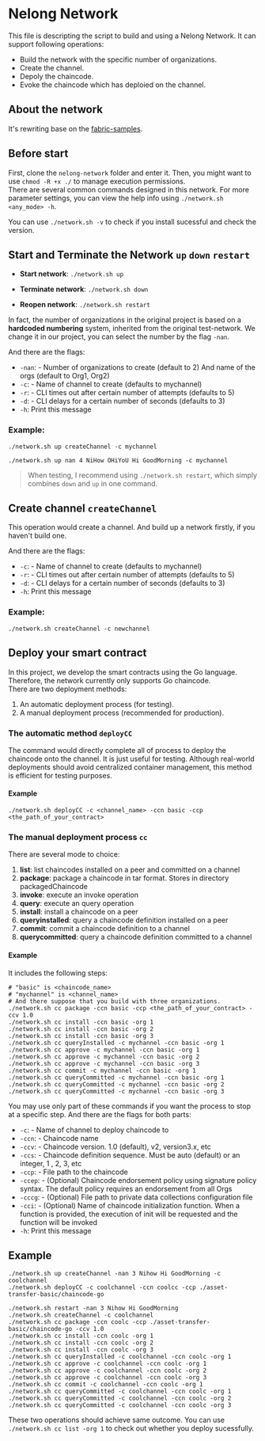 # Nelong Network

This file is descripting the script to build and using a Nelong Network. It can support following operations:

- Build the network with the specific number of organizations.
- Create the channel.
- Depoly the chaincode.
- Evoke the chaincode which has deploied on the channel.

## About the network

It's rewriting base on the [fabric-samples](https://github.com/hyperledger/fabric-samples).

## Before start
First, clone the `nelong-network` folder and enter it. Then, you might want to use `chmod -R +x ./` to manage execution permissions.  
There are several common commands designed in this network. For more parameter settings, you can view the help info using `./network.sh <any_mode> -h`.

You can use `./network.sh -v` to check if you install sucessful and check the version.

## Start and Terminate the Network `up` `down` `restart`
* **Start network**: `./network.sh up`

* **Terminate network**: `./network.sh down`

* **Reopen network**: `./network.sh restart`

In fact, the number of organizations in the original project is based on a **hardcoded numbering** system, inherited from the original test-network. We change it in our project, you can select the number by the flag `-nan`.

And there are the flags:
- `-nan`: <number of organizations and name of n orgs> - Number of organizations to create (default to 2) And name of the orgs (default to Org1, Org2)
- `-c`: <channel name> - Name of channel to create (defaults to mychannel)
- `-r`: <max retry> - CLI times out after certain number of attempts (defaults to 5)
- `-d`: <delay> - CLI delays for a certain number of seconds (defaults to 3)
- `-h`: Print this message

### Example:
```bash=
./network.sh up createChannel -c mychannel
```
```bash=
./network.sh up nan 4 NiHow OHiYoU Hi GoodMorning -c mychannel
```

> When testing, I recommend using `./network.sh restart`, which simply combines `down` and `up` in one command.

## Create channel `createChannel`
This operation would create a channel. And build up a network firstly, if you haven't build one.

And there are the flags:
- `-c`: <channel name> - Name of channel to create (defaults to mychannel)
- `-r`: <max retry> - CLI times out after certain number of attempts (defaults to 5)
- `-d`: <delay> - CLI delays for a certain number of seconds (defaults to 3)
- `-h`: Print this message

### Example:
```bash=
./network.sh createChannel -c newchannel
```

## Deploy your smart contract
In this project, we develop the smart contracts using the Go language. Therefore, the network currently only supports Go chaincode.  
There are two deployment methods:  
1. An automatic deployment process (for testing).  
2. A manual deployment process (recommended for production).

### The automatic method `deployCC`
The command would directly complete all of process to deploy the chaincode onto the channel. It is just useful for testing. Although real-world deployments should avoid centralized container management, this method is efficient for testing purposes.

#### Example
```bash=
./network.sh deployCC -c <channel_name> -ccn basic -ccp <the_path_of_your_contract>
```

### The manual deployment process `cc`
There are several mode to choice:
1. **list**: list chaincodes installed on a peer and committed on a channel
2. **package**: package a chaincode in tar format. Stores in directory packagedChaincode
3. **invoke**: execute an invoke operation
4. **query**: execute an query operation
5. **install**: install a chaincode on a peer
6. **queryinstalled**: query a chaincode definition installed on a peer
7. **commit**: commit a chaincode definition to a channel
8. **querycommitted**: query a chaincode definition committed to a channel

#### Example
It includes the following steps:
```bash=
# "basic" is <chaincode_name>
# "mychannel" is <channel_name>
# And there suppose that you build with three organizations.
./network.sh cc package -ccn basic -ccp <the_path_of_your_contract> -ccv 1.0
./network.sh cc install -ccn basic -org 1
./network.sh cc install -ccn basic -org 2
./network.sh cc install -ccn basic -org 3
./network.sh cc queryInstalled -c mychannel -ccn basic -org 1
./network.sh cc approve -c mychannel -ccn basic -org 1
./network.sh cc approve -c mychannel -ccn basic -org 2
./network.sh cc approve -c mychannel -ccn basic -org 3
./network.sh cc commit -c mychannel -ccn basic -org 1
./network.sh cc queryCommitted -c mychannel -ccn basic -org 1
./network.sh cc queryCommitted -c mychannel -ccn basic -org 2
./network.sh cc queryCommitted -c mychannel -ccn basic -org 3
```
You may use only part of these commands if you want the process to stop at a specific step. And there are the flags for both parts:
- `-c`: <channel name> - Name of channel to deploy chaincode to
- `-ccn`: <name> - Chaincode name
- `-ccv`: <version>  - Chaincode version. 1.0 (default), v2, version3.x, etc
- `-ccs`: <sequence>  - Chaincode definition sequence.  Must be auto (default) or an integer, 1 , 2, 3, etc
- `-ccp`: <path>  - File path to the chaincode
- `-ccep`: <policy>  - (Optional) Chaincode endorsement policy using signature policy syntax. The default policy requires an endorsement from all Orgs
- `-cccg`: <collection-config>  - (Optional) File path to private data collections configuration file
- `-cci`: <fcn name>  - (Optional) Name of chaincode initialization function. When a function is provided, the execution of init will be requested and the function will be invoked
- `-h`: Print this message

## Example
```bash=
./network.sh up createChannel -nan 3 Nihow Hi GoodMorning -c coolchannel
./network.sh deployCC -c coolchannel -ccn coolcc -ccp ./asset-transfer-basic/chaincode-go
```
```bash=
./network.sh restart -nan 3 Nihow Hi GoodMorning
./network.sh createChannel -c coolchannel
./network.sh cc package -ccn coolc -ccp ./asset-transfer-basic/chaincode-go -ccv 1.0
./network.sh cc install -ccn coolc -org 1
./network.sh cc install -ccn coolc -org 2
./network.sh cc install -ccn coolc -org 3
./network.sh cc queryInstalled -c coolchannel -ccn coolc -org 1
./network.sh cc approve -c coolchannel -ccn coolc -org 1
./network.sh cc approve -c coolchannel -ccn coolc -org 2
./network.sh cc approve -c coolchannel -ccn coolc -org 3
./network.sh cc commit -c coolchannel -ccn coolc -org 1
./network.sh cc queryCommitted -c coolchannel -ccn coolc -org 1
./network.sh cc queryCommitted -c coolchannel -ccn coolc -org 2
./network.sh cc queryCommitted -c coolchannel -ccn coolc -org 3
```
These two operations should achieve same outcome. You can use `./network.sh cc list -org 1` to check out whether you deploy sucessfully.